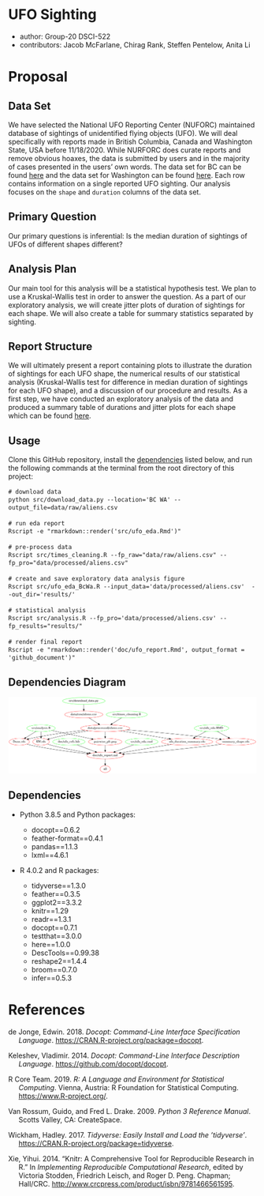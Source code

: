 
# UFO Sighting

-   author: Group-20 DSCI-522
-   contributors: Jacob McFarlane, Chirag Rank, Steffen Pentelow, Anita
    Li

# Proposal

## Data Set

We have selected the National UFO Reporting Center (NUFORC) maintained
database of sightings of unidentified flying objects (UFO). We will deal
specifically with reports made in British Columbia, Canada and
Washington State, USA before 11/18/2020. While NURFORC does curate
reports and remove obvious hoaxes, the data is submitted by users and in
the majority of cases presented in the users’ own words. The data set
for BC can be found [here](http://www.nuforc.org/webreports/ndxlBC.html)
and the data set for Washington can be found
[here](http://www.nuforc.org/webreports/ndxlWA.html). Each row contains
information on a single reported UFO sighting. Our analysis focuses on
the `shape` and `duration` columns of the data set.

## Primary Question

Our primary questions is inferential: Is the median duration of
sightings of UFOs of different shapes different?

## Analysis Plan

Our main tool for this analysis will be a statistical hypothesis test.
We plan to use a Kruskal-Wallis test in order to answer the question. As
a part of our exploratory analysis, we will create jitter plots of
duration of sightings for each shape. We will also create a table for
summary statistics separated by sighting.

## Report Structure

We will ultimately present a report containing plots to illustrate the
duration of sightings for each UFO shape, the numerical results of our
statistical analysis (Kruskal-Wallis test for difference in median
duration of sightings for each UFO shape), and a discussion of our
procedure and results. As a first step, we have conducted an exploratory
analysis of the data and produced a summary table of durations and
jitter plots for each shape which can be found
[here](https://github.com/UBC-MDS/out_of_this_world/blob/main/src/ufo_eda.pdf).

## Usage

Clone this GitHub repository, install the [dependencies](#dependencies)
listed below, and run the following commands at the terminal from the
root directory of this project:

    # download data
    python src/download_data.py --location='BC WA' --output_file=data/raw/aliens.csv

    # run eda report
    Rscript -e "rmarkdown::render('src/ufo_eda.Rmd')"

    # pre-process data 
    Rscript src/times_cleaning.R --fp_raw="data/raw/aliens.csv" --fp_pro="data/processed/aliens.csv"

    # create and save exploratory data analysis figure
    Rscript src/ufo_eda_BcWa.R --input_data='data/processed/aliens.csv'  --out_dir='results/'

    # statistical analysis
    Rscript src/analysis.R --fp_pro='data/processed/aliens.csv' --fp_results="results/"

    # render final report
    Rscript -e "rmarkdown::render('doc/ufo_report.Rmd', output_format = 'github_document')"

## Dependencies Diagram

![](Makefile.png)

## Dependencies

-   Python 3.8.5 and Python packages:

    -   docopt==0.6.2
    -   feather-format==0.4.1
    -   pandas==1.1.3
    -   lxml==4.6.1

-   R 4.0.2 and R packages:

    -   tidyverse==1.3.0
    -   feather==0.3.5
    -   ggplot2==3.3.2
    -   knitr==1.29
    -   readr==1.3.1
    -   docopt==0.7.1
    -   testthat==3.0.0
    -   here==1.0.0
    -   DescTools==0.99.38
    -   reshape2==1.4.4
    -   broom==0.7.0
    -   infer==0.5.3

# References

<div id="refs" class="references csl-bib-body hanging-indent">

<div id="ref-docopt" class="csl-entry">

de Jonge, Edwin. 2018. *Docopt: Command-Line Interface Specification
Language*. <https://CRAN.R-project.org/package=docopt>.

</div>

<div id="ref-docoptpython" class="csl-entry">

Keleshev, Vladimir. 2014. *Docopt: Command-Line Interface Description
Language*. <https://github.com/docopt/docopt>.

</div>

<div id="ref-R" class="csl-entry">

R Core Team. 2019. *R: A Language and Environment for Statistical
Computing*. Vienna, Austria: R Foundation for Statistical Computing.
<https://www.R-project.org/>.

</div>

<div id="ref-Python" class="csl-entry">

Van Rossum, Guido, and Fred L. Drake. 2009. *Python 3 Reference Manual*.
Scotts Valley, CA: CreateSpace.

</div>

<div id="ref-tidyverse" class="csl-entry">

Wickham, Hadley. 2017. *Tidyverse: Easily Install and Load the
’tidyverse’*. <https://CRAN.R-project.org/package=tidyverse>.

</div>

<div id="ref-knitr" class="csl-entry">

Xie, Yihui. 2014. “Knitr: A Comprehensive Tool for Reproducible Research
in R.” In *Implementing Reproducible Computational Research*, edited by
Victoria Stodden, Friedrich Leisch, and Roger D. Peng. Chapman;
Hall/CRC. <http://www.crcpress.com/product/isbn/9781466561595>.

</div>

</div>
